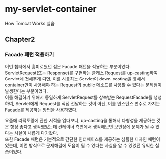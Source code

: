 # my-servlet-container
How Tomcat Works 실습

## Chapter2

### Facade 패턴 적용하기  
  
이번 챕터에서 흥미로웠던 점은 Facade 패턴을 적용하는 부분이었다.  
ServletRequest(또는 Response)를 구현하는 클래스 Request를 up-casting하여 Servlet에 전해주게 되면,
이를 사용하는 Servlet이 down-casting을 통해서 container만이 사용해야 하는 Request의 public 메소드를 사용할 수 있다는 문제점이 
발생한다는 부분이었다.  
이를 해결하기 위해서 동일하게 ServletRequest를 상속받는 RequestFacade를 생성하여, Servlet에게 Request를 직접 전달하는 것이 아닌,
이를 인스턴스 변수로 가지는 Facade를 제공하는 방법을 사용하였다.  
  
요즘에 리팩토링에 관한 서적을 읽다보니, up-casting을 통해서 다형성을 제공하는 것은 항상 좋다고 생각했었는데 
컨테이너 측면에서 생각해보면 보안상에 문제가 될 수 있다는 사실이 새롭게 다가왔다.  
또한 Facade 패턴은 기본적으로 간단한 인터페이스를 제공하는 심플한 디자인 패턴이었는데, 이런 방식으로 문제해결에 도움이 될 수 있다는 사실을
알 수 있었던 유익한 실습이었다.


